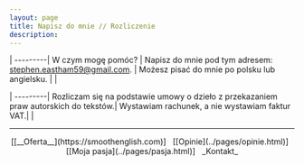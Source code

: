 ```yaml
---
layout: page
title: Napisz do mnie // Rozliczenie
description: 
---
```


|
---------|
W czym mogę pomóc? |
Napisz do mnie pod tym adresem: <stephen.eastham59@gmail.com>. |
Możesz pisać do mnie po polsku lub angielsku. |
| 

|
---------|
Rozliczam się na podstawie umowy o dzieło z przekazaniem praw autorskich do tekstów.|
Wystawiam rachunek, a nie wystawiam faktur VAT.|
|

---

<center markdown="1"> [[__Oferta__](https://smoothenglish.com)] &#xA0;  [[Opinie](../pages/opinie.html)] &#xA0;  [[Moja pasja](../pages/pasja.html)]  &#xA0;  _Kontakt_ </center>